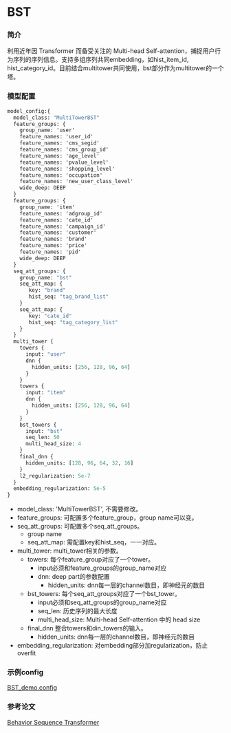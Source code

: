 # BST

### 简介

利用近年因 Transformer 而备受关注的 Multi-head Self-attention，捕捉用户行为序列的序列信息。支持多组序列共同embedding，如hist\_item\_id, hist\_category\_id。目前结合multitower共同使用，bst部分作为multitower的一个塔。

### 模型配置

```protobuf
model_config:{
  model_class: "MultiTowerBST"
  feature_groups: {
    group_name: 'user'
    feature_names: 'user_id'
    feature_names: 'cms_segid'
    feature_names: 'cms_group_id'
    feature_names: 'age_level'
    feature_names: 'pvalue_level'
    feature_names: 'shopping_level'
    feature_names: 'occupation'
    feature_names: 'new_user_class_level'
    wide_deep: DEEP
  }
  feature_groups: {
    group_name: 'item'
    feature_names: 'adgroup_id'
    feature_names: 'cate_id'
    feature_names: 'campaign_id'
    feature_names: 'customer'
    feature_names: 'brand'
    feature_names: 'price'
    feature_names: 'pid'
    wide_deep: DEEP
  }
  seq_att_groups: {
    group_name: "bst"
    seq_att_map: {
       key: "brand"
       hist_seq: "tag_brand_list"
    }
    seq_att_map: {
       key: "cate_id"
       hist_seq: "tag_category_list"
    }
  }
  multi_tower {
    towers {
      input: "user"
      dnn {
        hidden_units: [256, 128, 96, 64]
      }
    }
    towers {
      input: "item"
      dnn {
        hidden_units: [256, 128, 96, 64]
      }
    }
    bst_towers {
      input: "bst"
      seq_len: 50
      multi_head_size: 4
    }
    final_dnn {
      hidden_units: [128, 96, 64, 32, 16]
    }
    l2_regularization: 5e-7
  }
  embedding_regularization: 5e-5
}

```

- model\_class: 'MultiTowerBST', 不需要修改。
- feature\_groups: 可配置多个feature\_group，group name可以变。
- seq\_att\_groups: 可配置多个seq\_att\_groups。
  - group name
  - seq\_att\_map: 需配置key和hist\_seq，一一对应。
- multi\_tower: multi\_tower相关的参数。
  - towers: 每个feature\_group对应了一个tower。
    - input必须和feature\_groups的group\_name对应
    - dnn: deep part的参数配置
      - hidden\_units: dnn每一层的channel数目，即神经元的数目
  - bst\_towers: 每个seq\_att\_groups对应了一个bst\_tower。
    - input必须和seq\_att\_groups的group\_name对应
    - seq\_len: 历史序列的最大长度
    - multi\_head\_size: Multi-head Self-attention 中的 head size
  - final\_dnn 整合towers和din\_towers的输入。
    - hidden\_units: dnn每一层的channel数目，即神经元的数目
- embedding\_regularization: 对embedding部分加regularization，防止overfit

### 示例config

[BST\_demo.config](https://easy-rec.oss-cn-hangzhou.aliyuncs.com/config/bst.config)

### 参考论文

[Behavior Sequence Transformer](https://arxiv.org/abs/1905.06874v1)
